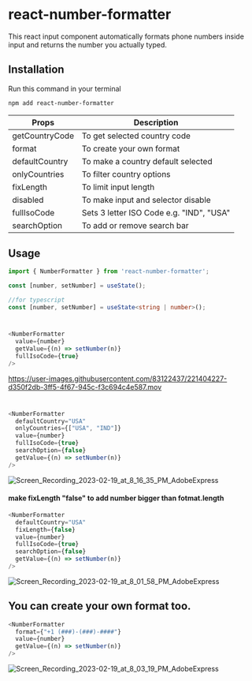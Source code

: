 # react-number-formatter
This react input component automatically formats phone numbers inside input and returns the number you actually typed.

## Installation

Run this command in your terminal

```bash
npm add react-number-formatter
```


| Props | Description |
| --- | --- |
| getCountryCode | To get selected country code |
| format | To create your own format |
| defaultCountry | To make a country default selected |
| onlyCountries | To filter country options |
| fixLength | To limit input length |
| disabled | To make input and selector disable|
| fullIsoCode | Sets 3 letter ISO Code e.g. "IND", "USA"|
| searchOption | To add or remove search bar|


## Usage

```typescript
import { NumberFormatter } from 'react-number-formatter';
```

```javascript
const [number, setNumber] = useState();
```
```typescript
//for typescript
const [number, setNumber] = useState<string | number>();
```



#
```typescript
<NumberFormatter
  value={number}
  getValue={(n) => setNumber(n)}
  fullIsoCode={true}
/> 
```
https://user-images.githubusercontent.com/83122437/221404227-d350f2db-3ff5-4f67-945c-f3c694c4e587.mov



#
```typescript
<NumberFormatter
  defaultCountry="USA" 
  onlyCountries={["USA", "IND"]}
  value={number}
  fullIsoCode={true}
  searchOption={false}
  getValue={(n) => setNumber(n)}
/> 
```
![Screen_Recording_2023-02-19_at_8_16_35_PM_AdobeExpress](https://user-images.githubusercontent.com/83122437/219955707-a44a2a5e-d4c1-443c-a80f-72655455404c.gif)




#### make fixLength "false" to add number bigger than fotmat.length
```typescript
<NumberFormatter
  defaultCountry="USA"
  fixLength={false}
  value={number}
  fullIsoCode={true}
  searchOption={false}
  getValue={(n) => setNumber(n)}
/> 
```
![Screen_Recording_2023-02-19_at_8_01_58_PM_AdobeExpress](https://user-images.githubusercontent.com/83122437/219955783-8f668d77-e99e-4564-bc03-d106b937b6d6.gif)





## You can create your own format too. 
```typescript
<NumberFormatter
  format={"+1 (###)-(###)-####"}
  value={number}
  getValue={(n) => setNumber(n)}
/> 
```
![Screen_Recording_2023-02-19_at_8_03_19_PM_AdobeExpress](https://user-images.githubusercontent.com/83122437/219955776-cb8be17d-df94-40b5-b872-9382c24a9187.gif)


